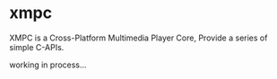 # xmpc
XMPC is a Cross-Platform Multimedia Player Core, Provide a series of simple C-APIs.

working in process...
